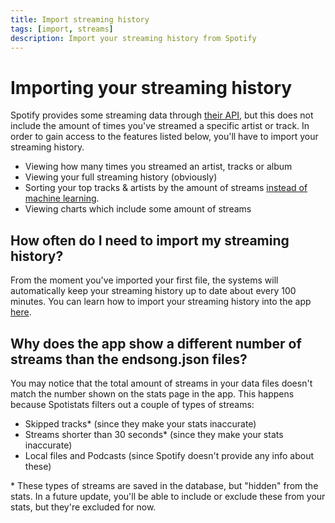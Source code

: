 ```yaml
---
title: Import streaming history
tags: [import, streams]
description: Import your streaming history from Spotify
---
```


# Importing your streaming history

Spotify provides some streaming data through [their API](https://developer.spotify.com/documentation/web-api/reference/), but this does not include the amount of times you've streamed a specific artist or track. In order to gain access to the features listed below, you'll have to import your streaming history.

- Viewing how many times you streamed an artist, tracks or album
- Viewing your full streaming history (obviously)
- Sorting your top tracks & artists by the amount of streams [instead of machine learning](./faq#machine-learning-vs-count).
- Viewing charts which include some amount of streams

## How often do I need to import my streaming history?

From the moment you've imported your first file, the systems will automatically keep your streaming history up to date about every 100 minutes. You can learn how to import your streaming history into the app [here](./streaming-history).

## Why does the app show a different number of streams than the endsong.json files?

You may notice that the total amount of streams in your data files doesn't match the number shown on the stats page in the app. This happens because Spotistats filters out a couple of types of streams:

- Skipped tracks\* (since they make your stats inaccurate)
- Streams shorter than 30 seconds\* (since they make your stats inaccurate)
- Local files and Podcasts (since Spotify doesn't provide any info about these)

\* These types of streams are saved in the database, but "hidden" from the stats. In a future update, you'll be able to include or exclude these from your stats, but they're excluded for now.
